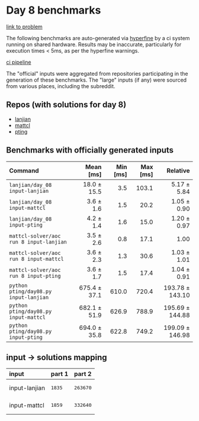 # Day 8 benchmarks

[link to problem](http://adventofcode.com/2022/day/8)

The following benchmarks are auto-generated via [hyperfine](https://github.com/sharkdp/hyperfine) by a ci system running on shared hardware. Results may be inaccurate, particularly for execution times < 5ms, as per the hyperfine warnings.

[ci pipeline](http://ci.papercode.net:8080/teams/aoc2022/pipelines/aoc-compare-2022)

The "official" inputs were aggregated from repositories participating in the generation of these benchmarks. The "large" inputs (if any) were sourced from various places, including the subreddit.

## Repos (with solutions for day 8)


- [lanjian](https://github.com/LanJian/aoc-2022)
- [mattcl](https://github.com/mattcl/aoc2022)
- [pting](https://github.com/pting/aoc2022)

## Benchmarks with officially generated inputs
| Command | Mean [ms] | Min [ms] | Max [ms] | Relative |
|:---|---:|---:|---:|---:|
| `lanjian/day_08 input-lanjian` | 18.0 ± 15.5 | 3.5 | 103.1 | 5.17 ± 5.84 |
| `lanjian/day_08 input-mattcl` | 3.6 ± 1.6 | 1.5 | 20.2 | 1.05 ± 0.90 |
| `lanjian/day_08 input-pting` | 4.2 ± 1.4 | 1.6 | 15.0 | 1.20 ± 0.97 |
| `mattcl-solver/aoc run 8 input-lanjian` | 3.5 ± 2.6 | 0.8 | 17.1 | 1.00 |
| `mattcl-solver/aoc run 8 input-mattcl` | 3.6 ± 2.3 | 1.3 | 30.6 | 1.03 ± 1.01 |
| `mattcl-solver/aoc run 8 input-pting` | 3.6 ± 1.7 | 1.5 | 17.4 | 1.04 ± 0.91 |
| `python pting/day08.py input-lanjian` | 675.4 ± 37.1 | 610.0 | 720.4 | 193.78 ± 143.10 |
| `python pting/day08.py input-mattcl` | 682.1 ± 51.9 | 626.9 | 788.9 | 195.69 ± 144.88 |
| `python pting/day08.py input-pting` | 694.0 ± 35.8 | 622.8 | 749.2 | 199.09 ± 146.98 |

## input -> solutions mapping
|input|part 1|part 2|
|:---|:---|:---|
|input-lanjian|<pre>1835</pre>|<pre>263670</pre>|
|input-mattcl|<pre>1859</pre>|<pre>332640</pre>|
